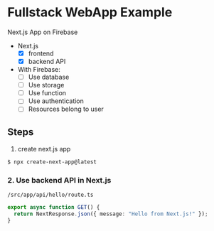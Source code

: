 # Fullstack WebApp Example

Next.js App on Firebase

- Next.js
  - [x] frontend
  - [x] backend API
- With Firebase:
  - [ ] Use database
  - [ ] Use storage
  - [ ] Use function
  - [ ] Use authentication
  - [ ] Resources belong to user

## Steps

1. create next.js app

```bash
$ npx create-next-app@latest
```

### 2. Use backend API in Next.js

`/src/app/api/hello/route.ts`

```ts
export async function GET() {
  return NextResponse.json({ message: "Hello from Next.js!" });
}
```
